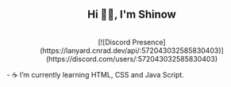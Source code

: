 <div align="center"> <h2> Hi 👋🏽, I'm Shinow </h2>
<br>
[![Discord Presence](https://lanyard.cnrad.dev/api/:572043032585830403)](https://discord.com/users/:572043032585830403)
<br>
</div> 
<p>- ☕ I’m currently learning HTML, CSS and Java Script.
</p>
